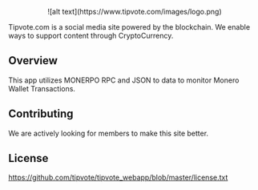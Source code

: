
<p align="center">
![alt text](https://www.tipvote.com/images/logo.png)
</p>
 	
Tipvote.com is a social media site powered by the blockchain.  We enable ways to support content through CryptoCurrency.
 	
 	
## Overview
This app utilizes MONERPO RPC and JSON to data to monitor Monero Wallet Transactions.  


## Contributing

We are actively looking for members to make this site better.

## License
https://github.com/tipvote/tipvote_webapp/blob/master/license.txt